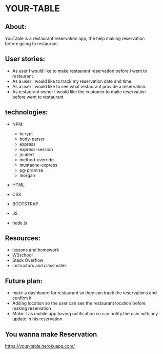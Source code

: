 # YOUR-TABLE

## About:
YouTable is a restaurant reservation app, the help making reservation before going to restaurant.

## User stories:
- As user I would like to make restaurant reservation before I went to restaurant.
- As a user I would like to track my reservation date and time.
- As a user I would like to see what restaurant provide a reservation.
- As restaurant owner I would like the customer to make reservation before went to restaurant 

## technologies:
- NPM: 
    - bcrypt
    - body-parser
    - express
    - express-session
    - js-alert
    - method-override
    - mustache-express
    - pg-promise
    - morgan

- HTML
- CSS
- BOOTSTRAP
- JS
- node.js

## Resources:
- lessons and homework
- W3school
- Stack Overflow
- Instructors  and classmates

## Future plan:
- make a dashboard for restaurant so they can track the reservations and confirm it
- Adding location so the user can see the restaurant location before making reservation
- Make it as mobile app having notification so can notify the user with any update in his reservation

## You wanna make Reservation
https://your-table.herokuapp.com/
